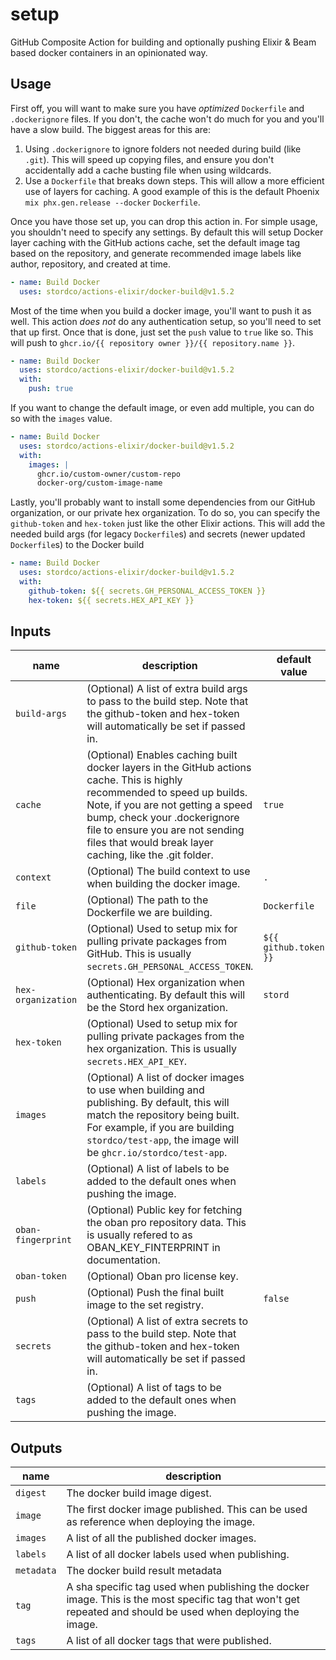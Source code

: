 # setup

GitHub Composite Action for building and optionally pushing Elixir & Beam based docker containers in an opinionated way.

## Usage

First off, you will want to make sure you have _optimized_ `Dockerfile` and `.dockerignore` files. If you don't, the cache won't do much for you and you'll have a slow build. The biggest areas for this are:
1) Using `.dockerignore` to ignore folders not needed during build (like `.git`). This will speed up copying files, and ensure you don't accidentally add a cache busting file when using wildcards.
2) Use a `Dockerfile` that breaks down steps. This will allow a more efficient use of layers for caching. A good example of this is the default Phoenix `mix phx.gen.release --docker` `Dockerfile`.

Once you have those set up, you can drop this action in. For simple usage, you shouldn't need to specify any settings. By default this will setup Docker layer caching with the GitHub actions cache, set the default image tag based on the repository, and generate recommended image labels like author, repository, and created at time.

<!-- {x-release-please-start-version} -->
```yaml
- name: Build Docker
  uses: stordco/actions-elixir/docker-build@v1.5.2
```
<!-- {x-release-please-end} -->

Most of the time when you build a docker image, you'll want to push it as well. This action _does not_ do any authentication setup, so you'll need to set that up first. Once that is done, just set the `push` value to `true` like so. This will push to `ghcr.io/{{ repository owner }}/{{ repository.name }}`.

<!-- {x-release-please-start-version} -->
```yaml
- name: Build Docker
  uses: stordco/actions-elixir/docker-build@v1.5.2
  with:
    push: true
```
<!-- {x-release-please-end} -->

If you want to change the default image, or even add multiple, you can do so with the `images` value.

<!-- {x-release-please-start-version} -->
```yaml
- name: Build Docker
  uses: stordco/actions-elixir/docker-build@v1.5.2
  with:
    images: |
      ghcr.io/custom-owner/custom-repo
      docker-org/custom-image-name
```
<!-- {x-release-please-end} -->

Lastly, you'll probably want to install some dependencies from our GitHub organization, or our private hex organization. To do so, you can specify the `github-token` and `hex-token` just like the other Elixir actions. This will add the needed build args (for legacy `Dockerfile`s) and secrets (newer updated `Dockerfile`s) to the Docker build

<!-- {x-release-please-start-version} -->
```yaml
- name: Build Docker
  uses: stordco/actions-elixir/docker-build@v1.5.2
  with:
    github-token: ${{ secrets.GH_PERSONAL_ACCESS_TOKEN }}
    hex-token: ${{ secrets.HEX_API_KEY }}
```
<!-- {x-release-please-end} -->

## Inputs

| name | description | default value |
| --- | --- | --- |
| `build-args` | (Optional) A list of extra build args to pass to the build step. Note that the github-token and hex-token will automatically be set if passed in. | |
| `cache` | (Optional) Enables caching built docker layers in the GitHub actions cache. This is highly recommended to speed up builds. Note, if you are not getting a speed bump, check your .dockerignore file to ensure you are not sending files that would break layer caching, like the .git folder. | `true` |
| `context` | (Optional) The build context to use when building the docker image. | `.` |
| `file` | (Optional) The path to the Dockerfile we are building. | `Dockerfile` |
| `github-token` | (Optional) Used to setup mix for pulling private packages from GitHub. This is usually `secrets.GH_PERSONAL_ACCESS_TOKEN`. | `${{ github.token }}` |
| `hex-organization` | (Optional) Hex organization when authenticating. By default this will be the Stord hex organization. | `stord` |
| `hex-token` | (Optional) Used to setup mix for pulling private packages from the hex organization. This is usually `secrets.HEX_API_KEY`. | |
| `images` | (Optional) A list of docker images to use when building and publishing. By default, this will match the repository being built. For example, if you are building `stordco/test-app`, the image will be `ghcr.io/stordco/test-app`. | |
| `labels` | (Optional) A list of labels to be added to the default ones when pushing the image. | |
| `oban-fingerprint` | (Optional) Public key for fetching the oban pro repository data. This is usually refered to as OBAN_KEY_FINTERPRINT in documentation. | |
| `oban-token` | (Optional) Oban pro license key. | |
| `push` | (Optional) Push the final built image to the set registry. | `false` |
| `secrets` | (Optional) A list of extra secrets to pass to the build step. Note that the github-token and hex-token will automatically be set if passed in. | |
| `tags` | (Optional) A list of tags to be added to the default ones when pushing the image. | |

## Outputs

| name | description |
| --- | --- |
| `digest` | The docker build image digest. |
| `image` | The first docker image published. This can be used as reference when deploying the image. |
| `images` | A list of all the published docker images. |
| `labels` | A list of all docker labels used when publishing. |
| `metadata` | The docker build result metadata |
| `tag` | A sha specific tag used when publishing the docker image. This is the most specific tag that won't get repeated and should be used when deploying the image. |
| `tags` | A list of all docker tags that were published. |
